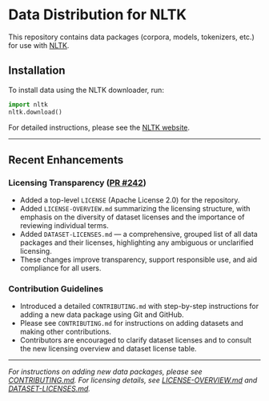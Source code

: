 # Data Distribution for NLTK

This repository contains data packages (corpora, models, tokenizers, etc.) for use with [NLTK](https://www.nltk.org/).

## Installation

To install data using the NLTK downloader, run:

```python
import nltk
nltk.download()
```

For detailed instructions, please see the [NLTK website](https://www.nltk.org/).

---

## Recent Enhancements

### Licensing Transparency ([PR #242](https://github.com/nltk/nltk_data/pull/242))
- Added a top-level `LICENSE` (Apache License 2.0) for the repository.
- Added `LICENSE-OVERVIEW.md` summarizing the licensing structure, with emphasis on the diversity of dataset licenses and the importance of reviewing individual terms.
- Added `DATASET-LICENSES.md` — a comprehensive, grouped list of all data packages and their licenses, highlighting any ambiguous or unclarified licensing.
- These changes improve transparency, support responsible use, and aid compliance for all users.

### Contribution Guidelines
- Introduced a detailed `CONTRIBUTING.md` with step-by-step instructions for adding a new data package using Git and GitHub.
- Please see `CONTRIBUTING.md` for instructions on adding datasets and making other contributions.
- Contributors are encouraged to clarify dataset licenses and to consult the new licensing overview and dataset license table.

---

*For instructions on adding new data packages, please see [CONTRIBUTING.md](CONTRIBUTING.md). For licensing details, see [LICENSE-OVERVIEW.md](LICENSE-OVERVIEW.md) and [DATASET-LICENSES.md](DATASET-LICENSES.md).*